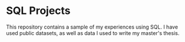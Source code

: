 # SQL Projects
This repository contains a sample of my experiences using SQL. I have used public datasets, as well as data I used to write my master's thesis.

